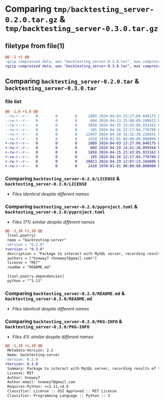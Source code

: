 # Comparing `tmp/backtesting_server-0.2.0.tar.gz` & `tmp/backtesting_server-0.3.0.tar.gz`

## filetype from file(1)

```diff
@@ -1 +1 @@
-gzip compressed data, was "backtesting_server-0.2.0.tar", max compression
+gzip compressed data, was "backtesting_server-0.3.0.tar", max compression
```

## Comparing `backtesting_server-0.2.0.tar` & `backtesting_server-0.3.0.tar`

### file list

```diff
@@ -1,6 +1,6 @@
--rw-r--r--   0        0        0     1089 2024-04-03 23:27:00.840175 backtesting_server-0.2.0/LICENSE
--rw-r--r--   0        0        0      604 2024-04-23 15:00:09.200833 backtesting_server-0.2.0/pyproject.toml
--rw-r--r--   0        0        0     1858 2024-04-15 23:43:05.933161 backtesting_server-0.2.0/README.md
--rw-r--r--   0        0        0      185 2024-04-16 22:17:04.776709 backtesting_server-0.2.0/src/backtesting_server/__init__.py
--rw-r--r--   0        0        0    12947 2024-04-20 16:32:39.226041 backtesting_server-0.2.0/src/backtesting_server/main.py
--rw-r--r--   0        0        0     2420 1970-01-01 00:00:00.000000 backtesting_server-0.2.0/PKG-INFO
+-rw-r--r--   0        0        0     1089 2024-04-03 23:27:00.840175 backtesting_server-0.3.0/LICENSE
+-rw-r--r--   0        0        0      604 2024-04-29 14:41:20.099564 backtesting_server-0.3.0/pyproject.toml
+-rw-r--r--   0        0        0     1858 2024-04-15 23:43:05.933161 backtesting_server-0.3.0/README.md
+-rw-r--r--   0        0        0      185 2024-04-16 22:17:04.776709 backtesting_server-0.3.0/src/backtesting_server/__init__.py
+-rw-r--r--   0        0        0    20813 2024-04-29 13:07:23.104806 backtesting_server-0.3.0/src/backtesting_server/main.py
+-rw-r--r--   0        0        0     2420 1970-01-01 00:00:00.000000 backtesting_server-0.3.0/PKG-INFO
```

### Comparing `backtesting_server-0.2.0/LICENSE` & `backtesting_server-0.3.0/LICENSE`

 * *Files identical despite different names*

### Comparing `backtesting_server-0.2.0/pyproject.toml` & `backtesting_server-0.3.0/pyproject.toml`

 * *Files 17% similar despite different names*

```diff
@@ -1,10 +1,10 @@
 [tool.poetry]
 name = "backtesting-server"
-version = "0.2.0"
+version = "0.3.0"
 description = "Package to interact with MySQL server, recording results of the backtesting."
 authors = ["hnewey7 <hnewey7@gmail.com>"]
 license = "MIT"
 readme = "README.md"
 
 [tool.poetry.dependencies]
 python = "^3.11"
```

### Comparing `backtesting_server-0.2.0/README.md` & `backtesting_server-0.3.0/README.md`

 * *Files identical despite different names*

### Comparing `backtesting_server-0.2.0/PKG-INFO` & `backtesting_server-0.3.0/PKG-INFO`

 * *Files 4% similar despite different names*

```diff
@@ -1,10 +1,10 @@
 Metadata-Version: 2.1
 Name: backtesting-server
-Version: 0.2.0
+Version: 0.3.0
 Summary: Package to interact with MySQL server, recording results of the backtesting.
 License: MIT
 Author: hnewey7
 Author-email: hnewey7@gmail.com
 Requires-Python: >=3.11,<4.0
 Classifier: License :: OSI Approved :: MIT License
 Classifier: Programming Language :: Python :: 3
```

